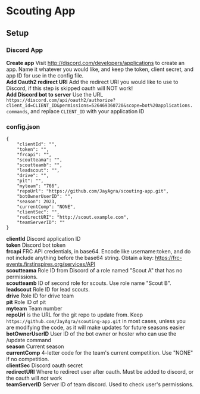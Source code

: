 # Scouting App
## Setup
### Discord App
**Create app** Visit http://discord.com/developers/applications to create an app. Name it whatever you would like, and keep the token, client secret, and app ID for use in the config file.<br>
**Add Oauth2 redirect URI** Add the redirect URI you would like to use to Discord, if this step is skipped oauth will NOT work!<br>
**Add Discord bot to server** Use the URL `https://discord.com/api/oauth2/authorize?client_id=CLIENT_ID&permissions=526469360720&scope=bot%20applications.commands`, and replace `CLIENT_ID` with your application ID
### config.json
```
{
	"clientId": "",
	"token": "",
	"frcapi": "",
	"scoutteama": "",
	"scoutteamb": "",
	"leadscout": "",
	"drive": "",
	"pit": "",
	"myteam": "766",
	"repoUrl": "https://github.com/JayAgra/scouting-app.git",
	"botOwnerUserID": "",
	"season": 2023,
	"currentComp": "NONE",
	"clientSec": "",
	"redirectURI": "http://scout.example.com",
	"teamServerID": ""
}
```
**clientId** Discord application ID<br>
**token** Discord bot token<br>
**frcapi** FRC API credentials, in base64. Encode like username:token, and do not include anything before the base64 string. Obtain a key: https://frc-events.firstinspires.org/services/API<br>
**scoutteama** Role ID from Discord of a role named "Scout A" that has no permissions.<br>
**scoutteamb** ID of second role for scouts. Use role name "Scout B".<br>
**leadscout** Role ID for lead scouts.<br>
**drive** Role ID for drive team<br>
**pit** Role ID of pit<br>
**myteam** Team number<br>
**repoUrl** is the URL for the git repo to update from. Keep `https://github.com/JayAgra/scouting-app.git` in most cases, unless you are modifying the code, as it will make updates for future seasons easier<br>
**botOwnerUserID** User ID of the bot owner or hoster who can use the /update command<br>
**season** Current season<br>
**currentComp** 4-letter code for the team's current competition. Use "NONE" if no competition.<br>
**clientSec** Discord oauth secret<br>
**redirectURI** Where to redirect user after oauth. Must be added to discord, or the oauth will *not* work<br>
**teamServerID** Server ID of team discord. Used to check user's permissions.
